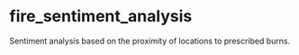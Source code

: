 # fire_sentiment_analysis
 Sentiment analysis based on the proximity of locations to prescribed burns.
